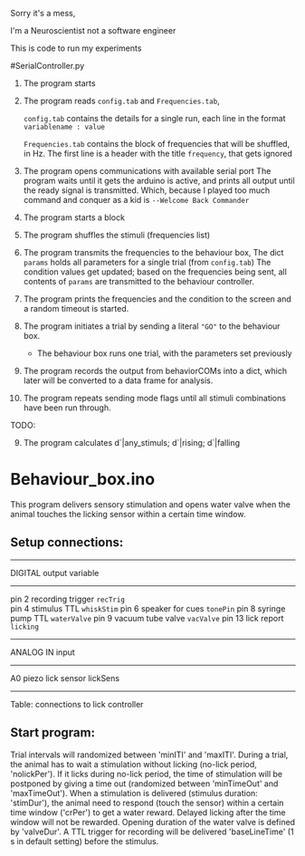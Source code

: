 Sorry it's a mess,

I'm a Neuroscientist not a software engineer

This is code to run my experiments


#SerialController.py

1. The program starts
2. The program reads `config.tab` and `Frequencies.tab`,
    
    `config.tab` contains the details for a single run, 
    each line in the format `variablename : value`
    
    `Frequencies.tab` contains the block of frequencies that will be shuffled, in Hz. 
    The first line is a header with the title `frequency`, that gets ignored
    
2. The program opens communications with available serial port
    The program waits until it gets the arduino is active, and prints all output
    until the ready signal is transmitted. Which, because I played too much 
    command and conquer as a kid is `--Welcome Back Commander`
    
3. The program starts a block
4. The program shuffles the stimuli (frequencies list)

5. The program transmits the frequencies to the behaviour box,
    The dict `params` holds all parameters for a single trial (from `config.tab`)
    The condition values get updated; based on the frequencies being sent,
    all contents of `params` are transmitted to the behaviour controller.
    
6. The program prints the frequencies and the condition to the screen and a
   random timeout is started.
6. The program initiates a trial by sending a literal `"GO"` to the 
   behaviour box.
   - The behaviour box runs one trial, with the parameters set previously

7. The program records the output from behaviorCOMs into a
   dict, which later will be converted to a data frame for analysis.

8. The program repeats sending mode flags until all stimuli combinations have
   been run through.
   
TODO:

9. The program calculates d\`|any_stimuls; d\`|rising; d\`|falling







# Behaviour_box.ino

This program delivers sensory stimulation and opens water 
valve when the animal touches the licking sensor within a 
certain time window.

Setup connections:
------------------
  
--------- ----------------- ------------  
DIGITAL   output            variable
--------- ----------------- ------------
pin 2     recording trigger `recTrig`  
pin 4     stimulus TTL      `whiskStim`
pin 6     speaker for cues  `tonePin`
pin 8     syringe pump TTL  `waterValve`
pin 9     vacuum tube valve `vacValve`
pin 13    lick report       `licking`
--------- ----------------- ------------

ANALOG IN   input
---------   -----------------  ------------
A0          piezo lick sensor  lickSens
---------   -----------------  ------------
Table: connections to lick controller
  
Start program:
--------------
Trial intervals will randomized between 'minITI' and 'maxITI'. 
During a trial, the animal has to wait a stimulation without 
licking (no-lick period, 'nolickPer').
If it licks during no-lick period, the time of stimulation 
will be postponed by giving a time out (randomized between 
'minTimeOut' and 'maxTimeOut').
When a stimulation is delivered (stimulus duration: 'stimDur'), 
the animal need to respond (touch the sensor) within a certain 
time window ('crPer') to get a water reward.
Delayed licking after the time window will not be rewarded. 
Opening duration of the water valve is defined by 'valveDur'.
A TTL trigger for recording will be delivered 
'baseLineTime' (1 s in default setting) before the stimulus.